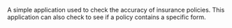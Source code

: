 A simple application used to check the accuracy of insurance policies. 
This application can also check to see if a policy contains a specific form. 

